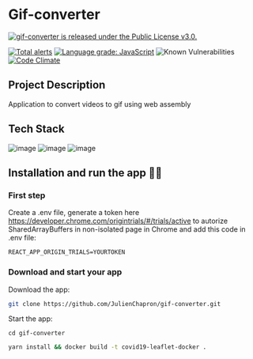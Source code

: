 # Gif-converter

<a href="https://github.com/JulienChapron/gif-converter/main/LICENSE">
 <img src="https://img.shields.io/badge/License-GPLv3-blue.svg" alt="gif-converter is released under the Public License v3.0." />
</a>

[![Total alerts](https://img.shields.io/lgtm/alerts/g/JulienChapron/gif-converter.svg?logo=lgtm&logoWidth=18)](https://lgtm.com/projects/g/JulienChapron/gif-converter/alerts/)
[![Language grade: JavaScript](https://img.shields.io/lgtm/grade/javascript/g/JulienChapron/gif-converter.svg?logo=lgtm&logoWidth=18)](https://lgtm.com/projects/g/JulienChapron/gif-converter/context:javascript)
![Known Vulnerabilities](https://snyk.io/test/github/JulienChapron/gif-converter/badge.svg)
[![Code Climate](https://codeclimate.com/github/JulienChapron/gif-converter/badges/gpa.svg)](https://codeclimate.com/github/JulienChapron/gif-converter)


## Project Description
Application to convert videos to gif using web assembly

## Tech Stack
![image](https://img.shields.io/badge/react.js-FFFFFF?style=for-the-badge&logo=react&logoColor=blue)
![image](https://img.shields.io/badge/mui-FFFFFF?style=for-the-badge&logo=mui&logoColor=blue)
![image](https://img.shields.io/badge/web_assembly-FFFFFF?style=for-the-badge&logo=webassembly&logoColor=purple)

## Installation and run the app 🚀🚀
### First step

Create a .env file, generate a token here https://developer.chrome.com/origintrials/#/trials/active to autorize SharedArrayBuffers in non-isolated page in Chrome and add this code in .env file:

```env
REACT_APP_ORIGIN_TRIALS=YOURTOKEN
```

### Download and start your app

Download the app:

```bash
git clone https://github.com/JulienChapron/gif-converter.git
```

Start the app:

```cd gif-converter```

```bash
yarn install && docker build -t covid19-leaflet-docker .
```


